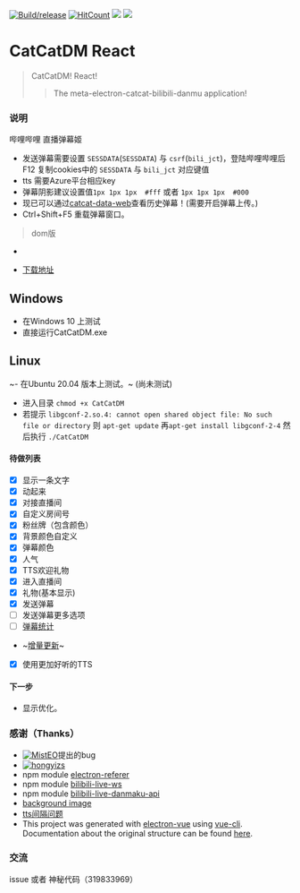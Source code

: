 [![Build/release](https://github.com/kokolokksk/catcat-dm-react/actions/workflows/build.yml/badge.svg?branch=v1.2.5)](https://github.com/kokolokksk/catcat-dm-react/actions/workflows/build.yml)
[![HitCount](http://hits.dwyl.com/kokolokksk/catcat-dm-react.svg)](http://hits.dwyl.com/kokolokksk/catcat-dm-react)
![](https://img.shields.io/github/stars/kokolokksk/catcat-dm-react?color=green&style=flat-square)
![](https://star-history.com/#kokolokksk/catcat-dm-react&Date)
# CatCatDM React

> CatCatDM! React!
> >The meta-electron-catcat-bilibili-danmu application!

### 说明
 哔哩哔哩 直播弹幕姬

- 发送弹幕需要设置 ```SESSDATA```(```SESSDATA```) 与 ```csrf```(```bili_jct```)，登陆哔哩哔哩后 F12 复制cookies中的 ```SESSDATA``` 与 ```bili_jct``` 对应键值
- tts 需要Azure平台相应key
- 弹幕阴影建议设置值```1px 1px 1px  #fff``` 或者 ```1px 1px 1px  #000```
- 现已可以通过[catcat-data-web](https://db.loli.monster)查看历史弹幕！(需要开启弹幕上传。)
- Ctrl+Shift+F5 重载弹幕窗口。
>dom版
 -  

- [下载地址](https://github.com/kokolokksk/catcat-dm-react/releases/latest)
## Windows
- 在Windows 10 上测试
- 直接运行CatCatDM.exe
## Linux
~- 在Ubuntu 20.04 版本上测试。~ (尚未测试)
- 进入目录 ```chmod +x CatCatDM```
- 若提示  ```libgconf-2.so.4: cannot open shared object file: No such file or directory``` 则 ```apt-get update``` 再```apt-get install libgconf-2-4``` 然后执行 ```./CatCatDM```

#### 待做列表
- [x] 显示一条文字
- [x] 动起来
- [x] 对接直播间
- [x] 自定义房间号
- [x] 粉丝牌（包含颜色）
- [x] 背景颜色自定义
- [x] 弹幕颜色
- [x] 人气
- [x] TTS欢迎礼物
- [x] 进入直播间 
- [x] 礼物(基本显示)
- [x] 发送弹幕
- [ ] 发送弹幕更多选项
- [ ] [弹幕统计](https://github.com/kokolokksk/catcat-dm-data)
- ~[增量更新](https://github.com/kokolokksk/lolidate)~
- [x] 使用更加好听的TTS


#### 下一步
- 显示优化。

### 感谢（Thanks）
- [![MistEO](https://avatars.githubusercontent.com/u/18511905?s=70&v=4)](https://github.com/MistEO)提出的bug
- [![hongyizs](https://avatars.githubusercontent.com/u/26345319?s=70&v=4)](https://github.com/hongyizs)
- npm module [electron-referer](https://github.com/akameco/electron-referer)
- npm module [bilibili-live-ws](https://github.com/simon300000/bilibili-live-ws/)
- npm module [bilibili-live-danmaku-api](https://github.com/simon300000/bilibili-live-danmaku-api)
- [background image](https://codepen.io/plavookac/pen/QMwObb)
- [tts间隔问题](https://stackoverflow.com/questions/62564402/microsoft-cognitive-tts-onaudioend-event-not-working)
- This project was generated with [electron-vue](https://github.com/SimulatedGREG/electron-vue) using [vue-cli](https://github.com/vuejs/vue-cli). Documentation about the original structure can be found [here](https://simulatedgreg.gitbooks.io/electron-vue/content/index.html).

### 交流
issue 或者 神秘代码（319833969）
